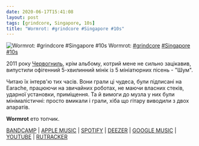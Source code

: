 ```yaml
---
date: 2020-06-17T15:41:08
layout: post
tags: [grindcore, Singapore, 10s]
title: "Wormrot: #grindcore #Singapore #10s"
---
```

![Wormrot: #grindcore #Singapore #10s](https://res.cloudinary.com/vast-space-unexplored/image/upload/photos/photo_998_17-06-2020_15-41-08.jpg)
Wormrot: [#grindcore](/tags/#grindcore) [#Singapore](/tags/#Singapore) [#10s](/tags/#10s)

2011 року [Червогниль](/2020-05-10-wormrot--grindcore-singapore-10s), крім альбому, котрий мене не сильно зацікавив, випустили офігенний 5-хвилинний мінік із 5 мініатюрних пісень - &quot;Шум&quot;.

Читаю їх інтерв&#39;ю тих часів. Вони грали ці чудеса, були підписані на Earache, працюючи на звичайних роботах, не маючи власних стеків, ударної установки, приміщення. Та й вимоги до музла у них були мінімалістичні: просто вмикали і грали, хіба що гітару виводили  з двох апаратів.

**Wormrot** ето топчик.

[BANDCAMP](https://wormrot.bandcamp.com/album/noise-ep) \| [APPLE MUSIC](https://music.apple.com/us/album/noise-ep/529570476) \| [SPOTIFY](https://open.spotify.com/album/6dY7MZafBbXjrXhdzmHs55) \| [DEEZER](https://www.deezer.com/album/6968880?utm_source=deezer&amp;utm_content=album-6968880&amp;utm_term=1601611822_1592397561&amp;utm_medium=web) \| [GOOGLE MUSIC](https://play.google.com/music/m/Bfaaibnxx5gyhvh66nxux2ab4zy?t=Noise_-_Wormrot) \| [YOUTUBE](https://www.youtube.com/playlist?list=PL6_qhP3eWX5PA8SFCVM5QbtHEOn0mAlhe) \| [RUTRACKER](https://rutracker.org/forum/viewtopic.php?t=4592275)